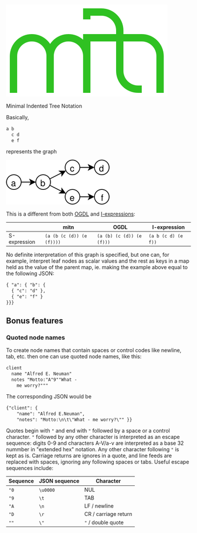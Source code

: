 ![mitn logo](logo.svg)

Minimal Indented Tree Notation

Basically, 
```
a b
  c d
  e f
```
represents the graph

![example a](doc/mitn_example_a.svg)

This is a different from both [OGDL](https://ogdl.org) and [I-expressions](https://srfi.schemers.org/srfi-49/srfi-49.html):

|  |mitn  | OGDL | I-expression |
|--|------|------|--------|
| S-expression | `(a (b (c (d)) (e (f))))` | `(a (b) (c (d)) (e (f)))` | `(a b (c d) (e f))` |

No definite interpretation of this graph is specified, but one can, for example, interpret leaf nodes as scalar values and the rest as keys in a map held as the value of the parent map, ie. making the example above equal to the following JSON:

```{json}
{ "a": { "b": {
  { "c": "d" },
  { "e": "f" }
}}}
```

## Bonus features

### Quoted node names

To create node names that contain spaces or control codes like newline, tab, etc. then one can use quoted node names, like this:
```
client
  name "Alfred E. Neuman"
  notes "Motto:"A"9""What -
    me worry?"""
```
The corresponding JSON would be
```
{"client": {
    "name": "Alfred E.Neuman",
    "notes": "Motto:\n\t\"What - me worry?\"" }}
```
Quotes begin with `"` and end with `"` followed by a space or a control character. `"` followed by any other character is interpreted as an escape sequence: digits 0-9 and characters A-V/a-v are interpreted as a base 32 nummber in "extended hex" notation. Any other character following `"` is kept as is. Carriage returns are ignores in a quote, and line feeds are replaced with spaces, ignoring any following spaces or tabs. Useful escape sequences include:

| Sequence | JSON sequence | Character |
|----------|--|-----------|
| `"0` | `\u0000` | NUL |
| `"9` | `\t` | TAB |
| `"A` | `\n` | LF / newline |
| `"D` | `\r` | CR / carriage return |
| `""` | `\"` | `"` / double quote |


